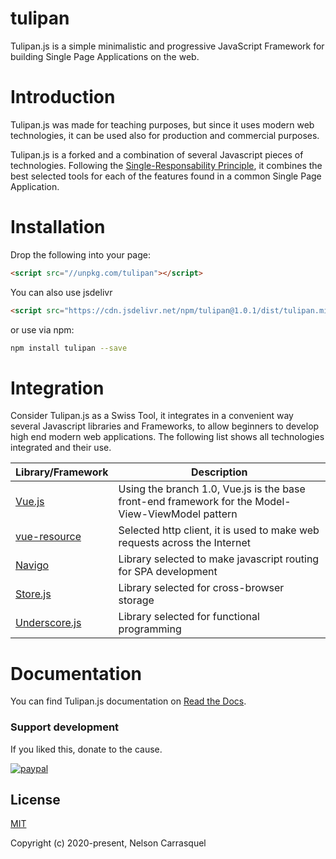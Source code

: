 # tulipan
Tulipan.js is a simple minimalistic and progressive JavaScript Framework for building Single Page Applications on the web. 

# Introduction

Tulipan.js was made for teaching purposes, but since it uses modern web technologies, it can be used also for production and commercial purposes.

Tulipan.js is a forked and a combination of several Javascript pieces of technologies. Following the [Single-Responsability Principle](https://en.wikipedia.org/wiki/Single-responsibility_principle), it combines the best selected tools for each of the features found in a common Single Page Application.

# Installation

Drop the following into your page:

```html
<script src="//unpkg.com/tulipan"></script>
``` 

You can also use jsdelivr

```html
<script src="https://cdn.jsdelivr.net/npm/tulipan@1.0.1/dist/tulipan.min.js"></script>
```

or use via npm:

```bash
npm install tulipan --save
```

# Integration

Consider Tulipan.js as a Swiss Tool, it integrates in a convenient way several Javascript libraries and Frameworks, to allow beginners to develop high end modern web applications. The following list shows all technologies integrated and their use.

| Library/Framework | Description |
| ---- | ----------- |
| [Vue.js](https://v1.vuejs.org/) | Using the branch 1.0, Vue.js is the base front-end framework for the Model-View-ViewModel pattern |
| [vue-resource](https://github.com/pagekit/vue-resource) | Selected http client, it is used to make web requests across the Internet |
| [Navigo](https://github.com/krasimir/navigo) | Library selected to make javascript routing for SPA development |
| [Store.js](https://github.com/marcuswestin/store.js/) | Library selected for cross-browser storage |
| [Underscore.js](https://underscorejs.org/) | Library selected for functional programming |

# Documentation

You can find Tulipan.js documentation on [Read the Docs](http://tulipan-documentation.readthedocs.io).

### Support development

If you liked this, donate to the cause.

[![paypal](https://www.paypalobjects.com/en_US/i/btn/btn_donateCC_LG.gif)](https://www.paypal.me/carrasquel)

## License

[MIT](http://opensource.org/licenses/MIT)

Copyright (c) 2020-present, Nelson Carrasquel
